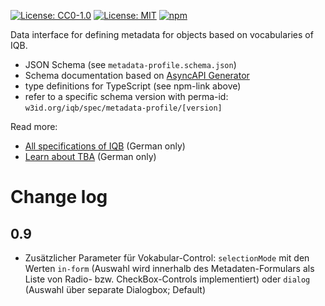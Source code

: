 [![License: CC0-1.0](https://img.shields.io/badge/License-CC0_1.0-lightgrey.svg)](http://creativecommons.org/publicdomain/zero/1.0/) [![License: MIT](https://img.shields.io/badge/License-MIT-yellow.svg)](https://opensource.org/licenses/MIT)
[![npm](https://img.shields.io/npm/v/%40iqbspecs%2Fmetadata-profile)](https://www.npmjs.com/package/@iqbspecs/metadata-profile)

Data interface for defining metadata for objects based on vocabularies of IQB.

* JSON Schema (see `metadata-profile.schema.json`)
* Schema documentation based on [AsyncAPI Generator](https://github.com/asyncapi/generator)
* type definitions for TypeScript (see npm-link above)
* refer to a specific schema version with perma-id: `w3id.org/iqb/spec/metadata-profile/[version]`

Read more:

* [All specifications of IQB](https://iqb-specifications.github.io/) (German only)
* [Learn about TBA](https://iqb-berlin.github.io/tba-info/) (German only)

# Change log

## 0.9

* Zusätzlicher Parameter für Vokabular-Control: `selectionMode` mit den Werten `in-form` (Auswahl wird innerhalb des Metadaten-Formulars als Liste von Radio- bzw. CheckBox-Controls implementiert) oder `dialog` (Auswahl über separate Dialogbox; Default)
